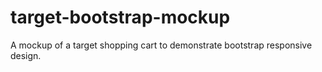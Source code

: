 # target-bootstrap-mockup
A mockup of a target shopping cart to demonstrate bootstrap responsive design.
